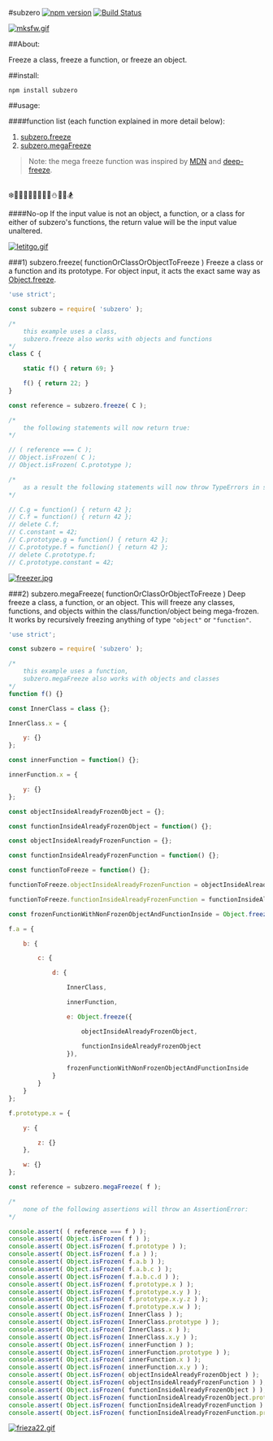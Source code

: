 #subzero [![npm version](https://badge.fury.io/js/subzero.svg)](https://badge.fury.io/js/subzero) [![Build Status](https://travis-ci.org/msteckyefantis/subzero.svg?branch=master)](https://travis-ci.org/msteckyefantis/subzero)

[![mksfw.gif](https://s30.postimg.org/vd4asvu9t/mksfw.gif)](https://postimg.org/image/vd4asvu9p/)

##About:

Freeze a class, freeze a function, or freeze an object.

##install:

```
npm install subzero
```

##usage:

####function list (each function explained in more detail below):

1. [subzero.freeze](#1-subzerofreeze-functionorclassorobjecttofreeze-)
2. [subzero.megaFreeze](#2-subzeromegafreeze-functionorclassorobjecttofreeze-)

>Note: the mega freeze function was inspired by [MDN](https://developer.mozilla.org/en-US/docs/Web/JavaScript/Reference/Global_Objects/Object/freeze) and  [deep-freeze](https://github.com/substack/deep-freeze).

<br>
❄️🎅🏿🎅🏽🎅🏾🎅🏼⛄️🎿🗻🏂

####No-op
If the input value is not an object, a function, or a class for either of subzero's functions, the return value will be the input value unaltered.


[![letitgo.gif](https://s27.postimg.org/gym5t7iib/letitgo.gif)](https://postimg.org/image/ptn03q7an/)


###1) subzero.freeze( functionOrClassOrObjectToFreeze )
Freeze a class or a function and its prototype. For object input, it acts the exact same way as [Object.freeze](https://developer.mozilla.org/en-US/docs/Web/JavaScript/Reference/Global_Objects/Object/freeze).

```.js
'use strict';

const subzero = require( 'subzero' );

/*
	this example uses a class,
    subzero.freeze also works with objects and functions
*/
class C {

	static f() { return 69; }

	f() { return 22; }
}

const reference = subzero.freeze( C );

/*
	the following statements will now return true:
*/

// ( reference === C );
// Object.isFrozen( C );
// Object.isFrozen( C.prototype );

/*
	as a result the following statements will now throw TypeErrors in strict mode:
*/

// C.g = function() { return 42 };
// C.f = function() { return 42 };
// delete C.f;
// C.constant = 42;
// C.prototype.g = function() { return 42 };
// C.prototype.f = function() { return 42 };
// delete C.prototype.f;
// C.prototype.constant = 42;
```


[![freezer.jpg](https://s29.postimg.org/gjwm9hhmv/freezer.jpg)](https://postimg.org/image/6zczmlsar/)


###2) subzero.megaFreeze( functionOrClassOrObjectToFreeze )
Deep freeze a class, a function, or an object. This will freeze any classes, functions, and objects within the class/function/object being mega-frozen. It works by recursively freezing anything of type `"object"` or `"function"`.

```.js
'use strict';

const subzero = require( 'subzero' );

/*
	this example uses a function,
    subzero.megaFreeze also works with objects and classes
*/
function f() {}

const InnerClass = class {};

InnerClass.x = {

    y: {}
};

const innerFunction = function() {};

innerFunction.x = {

    y: {}
};

const objectInsideAlreadyFrozenObject = {};

const functionInsideAlreadyFrozenObject = function() {};

const objectInsideAlreadyFrozenFunction = {};

const functionInsideAlreadyFrozenFunction = function() {};

const functionToFreeze = function() {};

functionToFreeze.objectInsideAlreadyFrozenFunction = objectInsideAlreadyFrozenFunction;

functionToFreeze.functionInsideAlreadyFrozenFunction = functionInsideAlreadyFrozenFunction;

const frozenFunctionWithNonFrozenObjectAndFunctionInside = Object.freeze( functionToFreeze );

f.a = {

    b: {

        c: {

            d: {

                InnerClass,

                innerFunction,

                e: Object.freeze({

                    objectInsideAlreadyFrozenObject,

                    functionInsideAlreadyFrozenObject
                }),

                frozenFunctionWithNonFrozenObjectAndFunctionInside
            }
        }
    }
};

f.prototype.x = {

    y: {

        z: {}
    },

    w: {}
};

const reference = subzero.megaFreeze( f );

/*
	none of the following assertions will throw an AssertionError:
*/

console.assert( ( reference === f ) );
console.assert( Object.isFrozen( f ) );
console.assert( Object.isFrozen( f.prototype ) );
console.assert( Object.isFrozen( f.a ) );
console.assert( Object.isFrozen( f.a.b ) );
console.assert( Object.isFrozen( f.a.b.c ) );
console.assert( Object.isFrozen( f.a.b.c.d ) );
console.assert( Object.isFrozen( f.prototype.x ) );
console.assert( Object.isFrozen( f.prototype.x.y ) );
console.assert( Object.isFrozen( f.prototype.x.y.z ) );
console.assert( Object.isFrozen( f.prototype.x.w ) );
console.assert( Object.isFrozen( InnerClass ) );
console.assert( Object.isFrozen( InnerClass.prototype ) );
console.assert( Object.isFrozen( InnerClass.x ) );
console.assert( Object.isFrozen( InnerClass.x.y ) );
console.assert( Object.isFrozen( innerFunction ) );
console.assert( Object.isFrozen( innerFunction.prototype ) );
console.assert( Object.isFrozen( innerFunction.x ) );
console.assert( Object.isFrozen( innerFunction.x.y ) );
console.assert( Object.isFrozen( objectInsideAlreadyFrozenObject ) );
console.assert( Object.isFrozen( objectInsideAlreadyFrozenFunction ) );
console.assert( Object.isFrozen( functionInsideAlreadyFrozenObject ) );
console.assert( Object.isFrozen( functionInsideAlreadyFrozenObject.prototype ) );
console.assert( Object.isFrozen( functionInsideAlreadyFrozenFunction ) );
console.assert( Object.isFrozen( functionInsideAlreadyFrozenFunction.prototype ) );
```

[![frieza22.gif](https://s23.postimg.org/d6ri2wwm3/frieza22.gif)](https://postimg.org/image/djiw93evr/)
